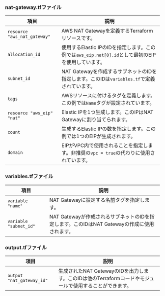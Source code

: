 ### nat-gateway.tfファイル

| 項目                            | 説明                                                                                                        |
|---------------------------------|-------------------------------------------------------------------------------------------------------------|
| `resource "aws_nat_gateway"`    | AWS NAT Gatewayを定義するTerraformリソースです。                                                                                        |
| `allocation_id`                 | 使用するElastic IPのIDを指定します。この例では`aws_eip.nat[0].id`として最初のEIPを使用しています。                          |
| `subnet_id`                     | NAT Gatewayを作成するサブネットのIDを指定します。このIDは`variables.tf`で定義されています。                         |
| `tags`                          | AWSリソースに付けるタグを定義します。この例では`Name`タグが設定されています。                                       |
| `resource "aws_eip" "nat"`      | Elastic IPを1つ生成します。このIPはNAT Gatewayに割り当てられます。                                                   |
| `count`                         | 生成するElastic IPの数を指定します。この例では1つのEIPが生成されます。                                                 |
| `domain`                        | EIPがVPC内で使用されることを指定します。非推奨の`vpc = true`の代わりに使用されています。                                 |

### variables.tfファイル

| 項目                            | 説明                                                                                          |
|---------------------------------|-----------------------------------------------------------------------------------------------|
| `variable "name"`               | NAT Gatewayに設定する名前タグを指定します。                                                                  |
| `variable "subnet_id"`          | NAT Gatewayが作成されるサブネットのIDを指定します。このIDはNAT Gatewayの作成に使用されます。                                |

### output.tfファイル

| 項目                            | 説明                                                                                             |
|---------------------------------|--------------------------------------------------------------------------------------------------|
| `output "nat_gateway_id"`       | 生成されたNAT GatewayのIDを出力します。このIDは他のTerraformコードやモジュールで使用することができます。                   |
